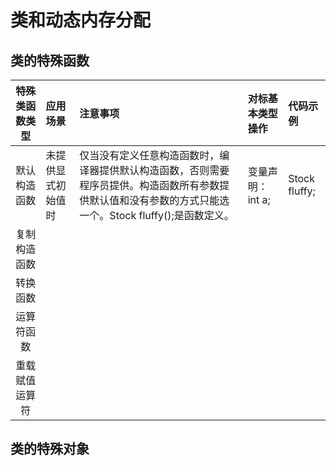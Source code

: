 # 类和动态内存分配

## 类的特殊函数

| 特殊类函数类型 | 应用场景 | 注意事项 | 对标基本类型操作 | 代码示例 |
| :----------:|:-------|:--------|:-------------|:-------|
|默认构造函数|未提供显式初始值时|仅当没有定义任意构造函数时，编译器提供默认构造函数，否则需要程序员提供。构造函数所有参数提供默认值和没有参数的方式只能选一个。Stock fluffy();是函数定义。|变量声明：int a;|Stock fluffy;|
|复制构造函数|
|转换函数|
|运算符函数|
|重载赋值运算符|

## 类的特殊对象
